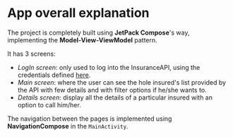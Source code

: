 # App overall explanation
The project is completely built using **JetPack Compose**'s way, implementing the **Model-View-ViewModel** pattern.
<br/>

It has 3 screens:
- *LogIn screen*: only used to log into the InsuranceAPI, using the credentials defined [here](https://github.com/thiagoqua/InsuranceAPI#apis-credentials).
- *Main screen*: where the user can see the hole insured's list provided by the API with few details and with filter options if he/she wants to. 
- *Details screen*: display all the details of a particular insured with an option to call him/her.

The navigation between the pages is implemented using **NavigationCompose** in the `MainActivity`.
